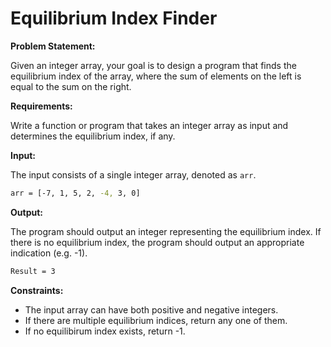 # Equilibrium Index Finder

**Problem Statement:**

Given an integer array, your goal is to design a program that finds the equilibrium index of the array, where the sum of elements on the left is equal to the sum on the right.

**Requirements:**

Write a function or program that takes an integer array as input and determines the equilibrium index, if any.

**Input:**

The input consists of a single integer array, denoted as `arr`.

```bash
arr = [-7, 1, 5, 2, -4, 3, 0]
```

**Output:**

The program should output an integer representing the equilibrium index. If there is no equilibrium index, the program should output an appropriate indication (e.g. -1).

```bash
Result = 3
```

**Constraints:**

- The input array can have both positive and negative integers.
- If there are multiple equilibrium indices, return any one of them.
- If no equilibirum index exists, return -1.
